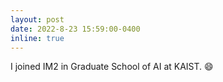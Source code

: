 ```yaml
---
layout: post
date: 2022-8-23 15:59:00-0400
inline: true
---
```


I joined IM2 in Graduate School of AI at KAIST. :smile:
